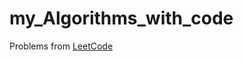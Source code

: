 <h1>my_Algorithms_with_code</h1>
<p>Problems from <a href="https://leetcode.com/problemset/all/" target="_blank" >LeetCode</a> </p>
